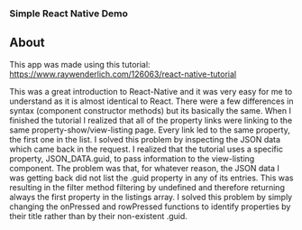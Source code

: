 ### Simple React Native Demo

## About

This app was made using this tutorial: https://www.raywenderlich.com/126063/react-native-tutorial

This was a great introduction to React-Native and it was very easy for me to understand as it is almost identical to React. There were a few differences in syntax (component constructor methods) but its basically the same. When I finished the tutorial I realized that all of the property links were linking to the same property-show/view-listing page. Every link led to the same property, the first one in the list. I solved this problem by inspecting the JSON data which came back in the request. I realized that the tutorial uses a specific property, JSON_DATA.guid, to pass information to the view-listing component. The problem was that, for whatever reason, the JSON data I was getting back did not list the .guid property in any of its entries. This was resulting in the filter method filtering by undefined and therefore returning always the first property in the listings array. I solved this problem by simply changing the onPressed and rowPressed functions to identify properties by their title rather than by their non-existent .guid. 
